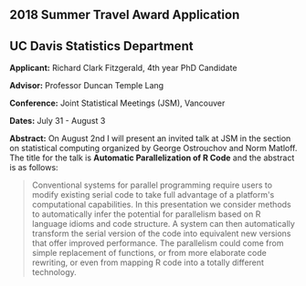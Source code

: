 ## 2018 Summer Travel Award Application

## UC Davis Statistics Department

__Applicant:__
Richard Clark Fitzgerald, 4th year PhD Candidate

__Advisor:__
Professor Duncan Temple Lang

__Conference:__
Joint Statistical Meetings (JSM), Vancouver

__Dates:__
July 31 - August 3

__Abstract:__
On August 2nd I will present an invited talk at JSM in the section on
statistical computing organized by George Ostrouchov and Norm Matloff. The
title for the talk is __Automatic Parallelization of R Code__ and the
abstract is as follows:

> Conventional systems for parallel programming require users to modify
> existing serial code to take full advantage of a platform's computational
> capabilities. In this presentation we consider methods to automatically
> infer the potential for parallelism based on R language idioms and code
> structure. A system can then automatically transform the serial version of
> the code into equivalent new versions that offer improved performance. The
> parallelism could come from simple replacement of functions, or from more
> elaborate code rewriting, or even from mapping R code into a totally
> different technology.
